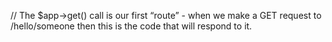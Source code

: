 
// The $app->get() call is our first “route” - when we make a GET request to /hello/someone then this is the code that will respond to it.